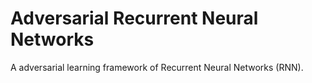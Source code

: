 Adversarial Recurrent Neural Networks
===

A adversarial learning framework of Recurrent Neural Networks (RNN).
